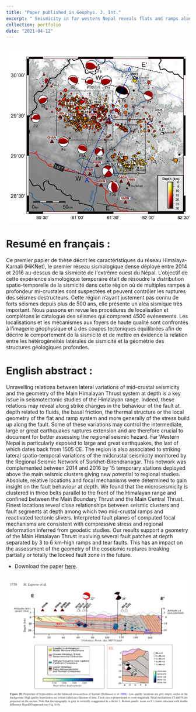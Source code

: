 ```yaml
---
title: "Paper published in Geophys. J. Int."
excerpt: " Seismicity in far western Nepal reveals flats and ramps along the Main Himalayan Thrust <br/><img src='/images/HiKNet_network.png'>"
collection: portfolio
date: "2021-04-12"
---
```


<br/><img src='/images/HiKNet_network.png'>

# Resumé en français :
Ce premier papier de thèse décrit les caractéristiques du réseau Himalaya-Karnali (HiKNet), le premier réseau sismologique dense déployé entre 2014 et 2016 au-dessus de la sismicité de l'extrême ouest du Népal. L’objectif de cette expérience sismologique temporaire était de résoudre la distribution spatio-temporelle de la sismicité dans cette région où de multiples rampes à profondeur mi-crustales sont suspectées et peuvent contrôler les ruptures des séismes destructeurs. Cette région n’ayant justement pas connu de forts séismes depuis plus de 500 ans, elle présente un aléa sismique très important. Nous passons en revue les procédures de localisation et complétons le catalogue des séismes qui comprend 4500 événements. Les localisations et les mécanismes aux foyers de haute qualité sont confrontés à l’imagerie géophysique et à des coupes tectoniques équilibrées afin de décrire le comportement de la sismicité et de mettre en évidence la relation entre les hétérogénéités latérales de sismicité et la géométrie des structures géologiques profondes.

# English abstract : 
Unravelling relations between lateral variations of mid-crustal seismicity and the geometry of the Main Himalayan Thrust system at depth is a key issue in seismotectonic studies of the Himalayan range. Indeed, these relations may reveal along strike changes in the behaviour of the fault at depth related to fluids, the basal friction, the thermal structure or the local geometry of the flat and ramp system and more generally of the stress build up along the fault. Some of these variations may control the intermediate, large or great earthquakes ruptures extension and are therefore crucial to document for better assessing the regional seismic hazard. Far Western Nepal is particularly exposed to large and great earthquakes, the last of which dates back from 1505 CE. The region is also associated to striking lateral spatio-temporal variations of the midcrustal seismicity monitored by the Regional Seismic Network of Surkhet-Birendranagar. This network was complemented between 2014 and 2016 by 15 temporary stations deployed above the main seismic clusters giving new potential to regional studies. Absolute, relative locations and focal mechanisms were determined to gain insight on the fault behaviour at depth. We found that the microseismicity is clustered in three belts parallel to the front of the Himalayan range and confined between the Main Boundary Thrust and the Main Central Thrust. Finest locations reveal close relationships between seismic clusters and fault segments at depth among which two mid-crustal ramps and reactivated tectonic slivers. Interpreted fault planes of computed focal mechanisms are consistent with compressive stress and regional deformation inferred from geodetic studies. Our results support a geometry of the Main Himalayan Thrust involving several fault patches at depth separated by 3 to 6 km-high ramps and tear faults. This has an impact on the assessment of the geometry of the coseismic ruptures breaking partially or totally the locked fault zone in the future.

* Download the paper [here](/files/Laporte_GJI_HiKNet.pdf).

<br/><img src='/images/HiKNet_cross_section.png'>
